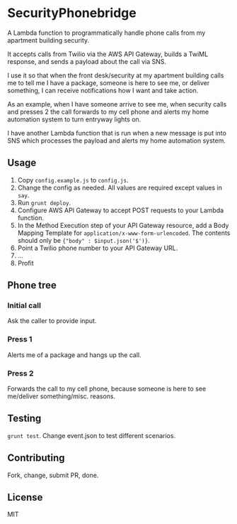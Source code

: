 # SecurityPhonebridge
A Lambda function to programmatically handle phone calls from my apartment building security.

It accepts calls from Twilio via the AWS API Gateway, builds a TwiML response, and sends a payload about the call via SNS.

I use it so that when the front desk/security at my apartment building calls me to tell me I have a package, someone is here to see me, or deliver something, I can receive notifications how I want and take action.

As an example, when I have someone arrive to see me, when security calls and presses 2 the call forwards to my cell phone and alerts my home automation system to turn entryway lights on.

I have another Lambda function that is run when a new message is put into SNS which processes the payload and alerts my home automation system.

## Usage
1. Copy `config.example.js` to `config.js`.
2. Change the config as needed. All values are required except values in `say`.
3. Run `grunt deploy`.
4. Configure AWS API Gateway to accept POST requests to your Lambda function.
5. In the Method Execution step of your API Gateway resource, add a Body Mapping Template for `application/x-www-form-urlencoded`. The contents should only be `{"body" : $input.json('$')}`.
6. Point a Twilio phone number to your API Gateway URL.
7. ...
8. Profit

## Phone tree

### Initial call
Ask the caller to provide input.

### Press 1

Alerts me of a package and hangs up the call.

### Press 2

Forwards the call to my cell phone, because someone is here to see me/deliver something/misc. reasons.

## Testing
`grunt test`. Change event.json to test different scenarios.

## Contributing
Fork, change, submit PR, done.

## License
MIT
